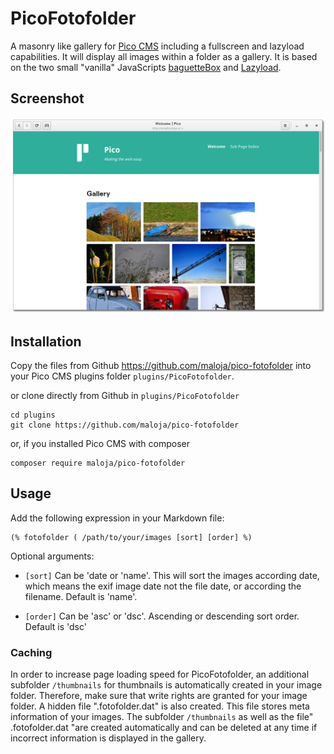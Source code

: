 # PicoFotofolder

A masonry like gallery for [Pico CMS](http://picocms.org) including a fullscreen and lazyload capabilities. It will display all images within a folder as a gallery. It is based on the two small "vanilla" JavaScripts [baguetteBox](https://github.com/feimosi/baguetteBox.js) and [Lazyload](https://github.com/verlok/lazyload).

## Screenshot

![Screenshot](images/pico-fotofolder-screenshot.png "Fotofolder Screenshot")

## Installation

Copy the files from Github https://github.com/maloja/pico-fotofolder into your Pico CMS plugins folder `plugins/PicoFotofolder`.

or clone directly from Github in `plugins/PicoFotofolder`

	cd plugins
	git clone https://github.com/maloja/pico-fotofolder
	
or, if you installed Pico CMS with composer

	composer require maloja/pico-fotofolder
	
## Usage

Add the following expression in your Markdown file:

	(% fotofolder ( /path/to/your/images [sort] [order] %)

Optional arguments:
- `[sort]` Can be 'date or 'name'. This will sort the images according date, which means the exif image date not the file date, or according the filename. Default is 'name'.

- `[order]` Can be 'asc' or 'dsc'. Ascending or descending sort order. Default is 'dsc'

### Caching

In order to increase page loading speed for PicoFotofolder, an additional subfolder `/thumbnails` for thumbnails is automatically created in your image folder. Therefore, make sure that write rights are granted for your image folder. A hidden file ".fotofolder.dat" is also created. This file stores meta information of your images. The subfolder `/thumbnails` as well as the file" .fotofolder.dat "are created automatically and can be deleted at any time if incorrect information is displayed in the gallery.